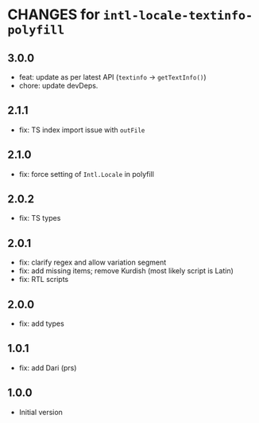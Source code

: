 # CHANGES for `intl-locale-textinfo-polyfill`

## 3.0.0

- feat: update as per latest API (`textinfo` -> `getTextInfo()`)
- chore: update devDeps.

## 2.1.1

- fix: TS index import issue with `outFile`

## 2.1.0

- fix: force setting of `Intl.Locale` in polyfill

## 2.0.2

- fix: TS types

## 2.0.1

- fix: clarify regex and allow variation segment
- fix: add missing items; remove Kurdish (most likely script is Latin)
- fix: RTL scripts

## 2.0.0

- fix: add types

## 1.0.1

- fix: add Dari (prs)

## 1.0.0

- Initial version
